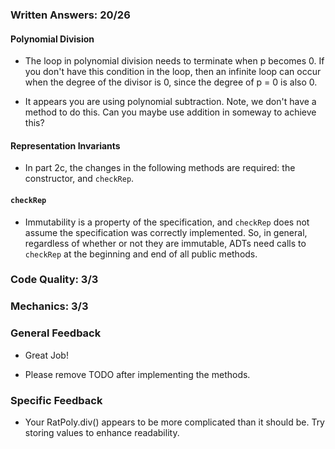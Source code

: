 ### Written Answers: 20/26

#### Polynomial Division

- The loop in polynomial division needs to terminate when p becomes 0.  If you
don't have this condition in the loop, then an infinite loop can occur when the
degree of the divisor is 0, since the degree of p = 0 is also 0.

- It appears you are using polynomial subtraction. Note, we don't have
a method to do this. Can you maybe use addition in someway to achieve this?

#### Representation Invariants

- In part 2c, the changes in the following methods are required: the constructor,
and `checkRep`.

#### `checkRep`

- Immutability is a property of the specification, and `checkRep` does not assume
the specification was correctly implemented.  So, in general, regardless of
whether or not they are immutable, ADTs need calls to `checkRep` at the
beginning and end of all public methods.

### Code Quality: 3/3

### Mechanics: 3/3

### General Feedback
- Great Job!

- Please remove TODO after implementing the methods.

### Specific Feedback
- Your RatPoly.div() appears to be more complicated than it should be. Try storing
values to enhance readability.